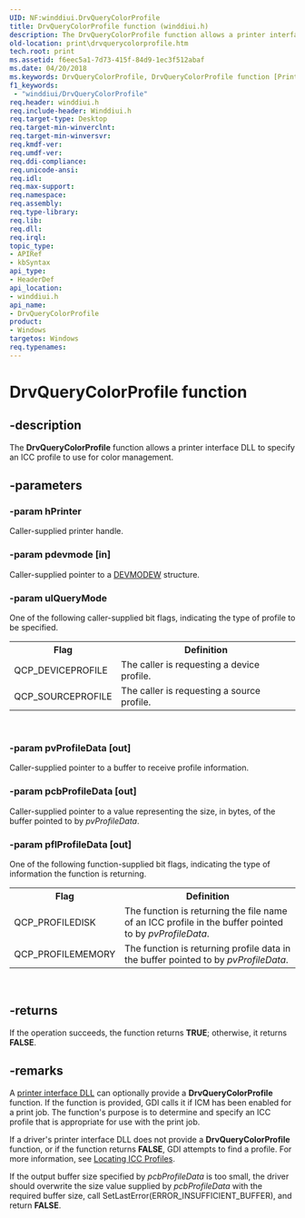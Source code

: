 ```yaml
---
UID: NF:winddiui.DrvQueryColorProfile
title: DrvQueryColorProfile function (winddiui.h)
description: The DrvQueryColorProfile function allows a printer interface DLL to specify an ICC profile to use for color management.
old-location: print\drvquerycolorprofile.htm
tech.root: print
ms.assetid: f6eec5a1-7d73-415f-84d9-1ec3f512abaf
ms.date: 04/20/2018
ms.keywords: DrvQueryColorProfile, DrvQueryColorProfile function [Print Devices], print.drvquerycolorprofile, print_interface-graphics_fce84759-2add-41bc-b4e5-c2b66e3abf04.xml, winddiui/DrvQueryColorProfile
f1_keywords:
 - "winddiui/DrvQueryColorProfile"
req.header: winddiui.h
req.include-header: Winddiui.h
req.target-type: Desktop
req.target-min-winverclnt: 
req.target-min-winversvr: 
req.kmdf-ver: 
req.umdf-ver: 
req.ddi-compliance: 
req.unicode-ansi: 
req.idl: 
req.max-support: 
req.namespace: 
req.assembly: 
req.type-library: 
req.lib: 
req.dll: 
req.irql: 
topic_type:
- APIRef
- kbSyntax
api_type:
- HeaderDef
api_location:
- winddiui.h
api_name:
- DrvQueryColorProfile
product:
- Windows
targetos: Windows
req.typenames: 
---
```


# DrvQueryColorProfile function


## -description


The <b>DrvQueryColorProfile</b> function allows a printer interface DLL to specify an ICC profile to use for color management.


## -parameters




### -param hPrinter

Caller-supplied printer handle.


### -param pdevmode [in]

Caller-supplied pointer to a <a href="https://docs.microsoft.com/windows/desktop/api/wingdi/ns-wingdi-_devicemodew">DEVMODEW</a> structure.


### -param ulQueryMode

One of the following caller-supplied bit flags, indicating the type of profile to be specified.

<table>
<tr>
<th>Flag</th>
<th>Definition</th>
</tr>
<tr>
<td>
QCP_DEVICEPROFILE

</td>
<td>
The caller is requesting a device profile.

</td>
</tr>
<tr>
<td>
QCP_SOURCEPROFILE

</td>
<td>
The caller is requesting a source profile.

</td>
</tr>
</table>
 


### -param pvProfileData [out]

Caller-supplied pointer to a buffer to receive profile information.


### -param pcbProfileData [out]

Caller-supplied pointer to a value representing the size, in bytes, of the buffer pointed to by <i>pvProfileData</i>.


### -param pflProfileData [out]

One of the following function-supplied bit flags, indicating the type of information the function is returning.

<table>
<tr>
<th>Flag</th>
<th>Definition</th>
</tr>
<tr>
<td>
QCP_PROFILEDISK

</td>
<td>
The function is returning the file name of an ICC profile in the buffer pointed to by <i>pvProfileData</i>.

</td>
</tr>
<tr>
<td>
QCP_PROFILEMEMORY

</td>
<td>
The function is returning profile data in the buffer pointed to by <i>pvProfileData</i>.

</td>
</tr>
</table>
 


## -returns



If the operation succeeds, the function returns <b>TRUE</b>; otherwise, it returns <b>FALSE</b>.




## -remarks



A <a href="https://docs.microsoft.com/windows-hardware/drivers/print/printer-interface-dll">printer interface DLL</a> can optionally provide a <b>DrvQueryColorProfile</b> function. If the function is provided, GDI calls it if ICM has been enabled for a print job. The function's purpose is to determine and specify an ICC profile that is appropriate for use with the print job.

If a driver's printer interface DLL does not provide a <b>DrvQueryColorProfile</b> function, or if the function returns <b>FALSE</b>, GDI attempts to find a profile. For more information, see <a href="https://docs.microsoft.com/windows-hardware/drivers/print/locating-icc-profiles">Locating ICC Profiles</a>.

If the output buffer size specified by <i>pcbProfileData</i> is too small, the driver should overwrite the size value supplied by <i>pcbProfileData</i> with the required buffer size, call SetLastError(ERROR_INSUFFICIENT_BUFFER), and return <b>FALSE</b>.



